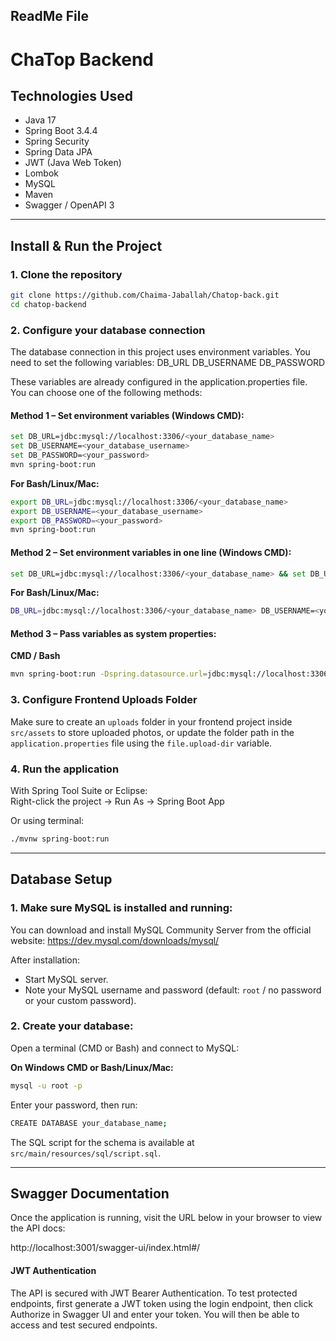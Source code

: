 ## ReadMe File ##

# ChaTop Backend

## Technologies Used

- Java 17
- Spring Boot 3.4.4
- Spring Security
- Spring Data JPA
- JWT (Java Web Token)
- Lombok
- MySQL
- Maven
- Swagger / OpenAPI 3

---

## Install & Run the Project

### 1. Clone the repository
```bash
git clone https://github.com/Chaima-Jaballah/Chatop-back.git  
cd chatop-backend
```

### 2. Configure your database connection

The database connection in this project uses environment variables.
You need to set the following variables:
DB_URL
DB_USERNAME
DB_PASSWORD

These variables are already configured in the application.properties file.
You can choose one of the following methods:
#### Method 1 – Set environment variables (Windows CMD):
```bash
set DB_URL=jdbc:mysql://localhost:3306/<your_database_name> 
set DB_USERNAME=<your_database_username>
set DB_PASSWORD=<your_password>
mvn spring-boot:run
```

**For Bash/Linux/Mac:**
```bash
export DB_URL=jdbc:mysql://localhost:3306/<your_database_name>
export DB_USERNAME=<your_database_username>
export DB_PASSWORD=<your_password>
mvn spring-boot:run
```

#### Method 2 – Set environment variables in one line (Windows CMD):
```bash
set DB_URL=jdbc:mysql://localhost:3306/<your_database_name> && set DB_USERNAME=<your_database_username> && set DB_PASSWORD=<your_password> && mvn spring-boot:run
```

**For Bash/Linux/Mac:**
```bash
DB_URL=jdbc:mysql://localhost:3306/<your_database_name> DB_USERNAME=<your_database_username> DB_PASSWORD=<your_password> mvn spring-boot:run
```

#### Method 3 – Pass variables as system properties:
**CMD / Bash**
```bash
mvn spring-boot:run -Dspring.datasource.url=jdbc:mysql://localhost:3306/<your_database_name> -Dspring.datasource.username=<your_database_name> -Dspring.datasource.password=<your_database_name>
```

### 3. Configure Frontend Uploads Folder
Make sure to create an `uploads` folder in your frontend project inside `src/assets` to store uploaded photos, or update the folder path in the `application.properties` file using the `file.upload-dir` variable.

### 4. Run the application

With Spring Tool Suite or Eclipse:  
Right-click the project → Run As → Spring Boot App

Or using terminal:
```bash
./mvnw spring-boot:run
```

---

## Database Setup

### 1. Make sure MySQL is installed and running:
You can download and install MySQL Community Server from the official website:
https://dev.mysql.com/downloads/mysql/

After installation:
- Start MySQL server.
- Note your MySQL username and password (default: `root` / no password or your custom password).

### 2. Create your database:
Open a terminal (CMD or Bash) and connect to MySQL:

**On Windows CMD or Bash/Linux/Mac:**
```bash
mysql -u root -p
```

Enter your password, then run:
```bash
CREATE DATABASE your_database_name;
```

The SQL script for the schema is available at `src/main/resources/sql/script.sql`.

---

## Swagger Documentation

Once the application is running, visit the URL below in your browser to view the API docs:

http://localhost:3001/swagger-ui/index.html#/

#### JWT Authentication
The API is secured with JWT Bearer Authentication. To test protected endpoints, first generate a JWT token using the login endpoint, then click Authorize in Swagger UI and enter your token. You will then be able to access and test secured endpoints.

